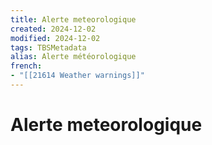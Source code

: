 ```yaml
---
title: Alerte meteorologique
created: 2024-12-02
modified: 2024-12-02
tags: TBSMetadata
alias: Alerte météorologique
french:
- "[[21614 Weather warnings]]"
---
```

# Alerte meteorologique
